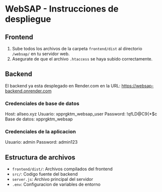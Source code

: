 # WebSAP - Instrucciones de despliegue 
 
## Frontend 
 
1. Sube todos los archivos de la carpeta `frontend/dist` al directorio `/websap/` en tu servidor web. 
2. Asegurate de que el archivo `.htaccess` se haya subido correctamente. 
 
## Backend 
 
El backend ya esta desplegado en Render.com en la URL: 
https://websap-backend.onrender.com 
 
### Credenciales de base de datos 
 
Host: allseo.xyz 
Usuario: xpprgktm_websap_user 
Password: !qfLD@C9{*$c 
Base de datos: xpprgktm_websap 
 
### Credenciales de la aplicacion 
 
Usuario: admin 
Password: admin123 
 
## Estructura de archivos 
 
- `frontend/dist/`: Archivos compilados del frontend 
- `src/`: Codigo fuente del backend 
- `server.js`: Archivo principal del servidor 
- `.env`: Configuracion de variables de entorno 
 
